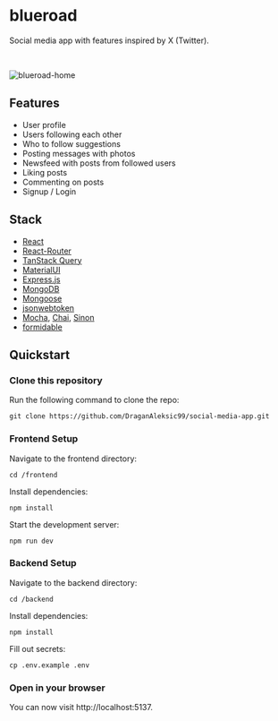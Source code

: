 # blueroad

Social media app with features inspired by X (Twitter).

<br>

![blueroad-home](https://github.com/user-attachments/assets/c93b69c9-96c1-4347-86bc-e7d78821692b)

## Features
- User profile
- Users following each other
- Who to follow suggestions
- Posting messages with photos
- Newsfeed with posts from followed users
- Liking posts
- Commenting on posts
- Signup / Login

## Stack

- [React](https://react.dev/)
- [React-Router](https://reactrouter.com/en/main)
- [TanStack Query](https://tanstack.com/query/latest)
- [MaterialUI](https://mui.com/)
- [Express.js](https://expressjs.com/)
- [MongoDB](https://www.mongodb.com/)
- [Mongoose](https://mongoosejs.com/)
- [jsonwebtoken](https://www.npmjs.com/package/jsonwebtoken)
- [Mocha](https://mochajs.org/), [Chai](https://www.chaijs.com/), [Sinon](https://sinonjs.org/)
- [formidable](https://www.npmjs.com/package/formidable)

## Quickstart

### Clone this repository

Run the following command to clone the repo:

```
git clone https://github.com/DraganAleksic99/social-media-app.git
```

### Frontend Setup

Navigate to the frontend directory:

```
cd /frontend
```

Install dependencies:

```
npm install
```

Start the development server:

```
npm run dev
```

### Backend Setup

Navigate to the backend directory:

```
cd /backend
```

Install dependencies:

```
npm install
```

Fill out secrets:

```
cp .env.example .env
```

### Open in your browser

You can now visit http://localhost:5137.
